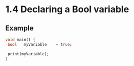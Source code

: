 # 1.4 Declaring a Bool variable
 
## Example

```dart 
void main() {
 bool   myVariable    = true;
 
 print(myVariable);
}
```
